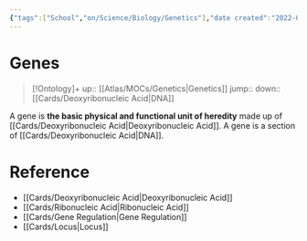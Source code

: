```yaml
---
{"tags":["School","on/Science/Biology/Genetics"],"date created":"2022-03-07 Mon","edited":"2023-04-06 Thu","dg-publish":true,"permalink":"/cards/genes/","dgPassFrontmatter":true}
---
```


# Genes

> [!Ontology]+
> up:: [[Atlas/MOCs/Genetics\|Genetics]]
> jump::
> down:: [[Cards/Deoxyribonucleic Acid\|DNA]]

A gene is **the basic physical and functional unit of heredity** made up of [[Cards/Deoxyribonucleic Acid\|Deoxyribonucleic Acid]]. A gene is a section of [[Cards/Deoxyribonucleic Acid\|DNA]].

# Reference

- [[Cards/Deoxyribonucleic Acid\|Deoxyribonucleic Acid]]
- [[Cards/Ribonucleic Acid\|Ribonucleic Acid]]
- [[Cards/Gene Regulation\|Gene Regulation]]
- [[Cards/Locus\|Locus]]